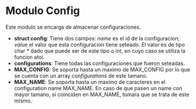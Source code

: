 # Modulo Config

Este modulo se encarga de almacenar configuraciones.

- **struct config**: Tiene dos campos: *name* es el id de la configuracion; *value* el valor que esta configuracion tiene seteado. El valor es de tipo char * dado que puede ser de este tipo o int, en cuyo caso se utiliza la funcion atoi.
- **configurations**: Tiene todas las configuraciones que fueron seteadas.
- **MAX_CONFIG**: Se soporta hasta un maximo de MAX_CONFIG por lo que se cuenta con un array *configurations* de este tamano.
- **MAX_NAME**: Se soporta hasta un maximo de caracteres en el configuration name MAX_NAME. En caso de que pasen un name con mayor tamano, si coinciden en MAX_NAME, tomara que se trata de este mismo.
